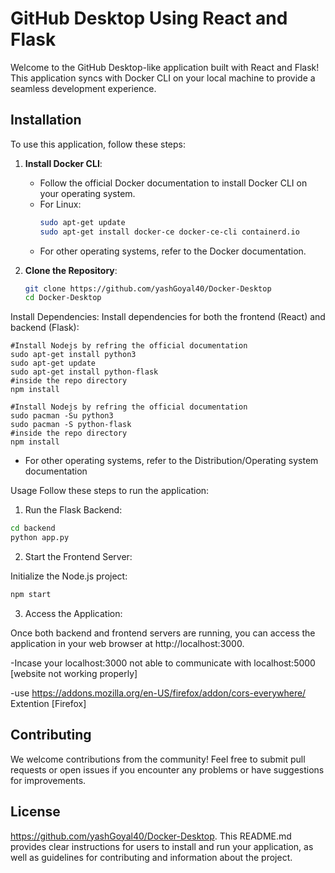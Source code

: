 # GitHub Desktop Using React and Flask

Welcome to the GitHub Desktop-like application built with React and Flask! This application syncs with Docker CLI on your local machine to provide a seamless development experience.

## Installation

To use this application, follow these steps:

1. **Install Docker CLI**:
   - Follow the official Docker documentation to install Docker CLI on your operating system.
   - For Linux:
     ```bash
     sudo apt-get update
     sudo apt-get install docker-ce docker-ce-cli containerd.io
     ```
   - For other operating systems, refer to the Docker documentation.

2. **Clone the Repository**:
   ```bash
   git clone https://github.com/yashGoyal40/Docker-Desktop
   cd Docker-Desktop

Install Dependencies:
Install dependencies for both the frontend (React) and backend (Flask):
```Ubuntu
#Install Nodejs by refring the official documentation
sudo apt-get install python3 
sudo apt-get update
sudo apt-get install python-flask
#inside the repo directory
npm install
```
```Arch
#Install Nodejs by refring the official documentation
sudo pacman -Su python3
sudo pacman -S python-flask
#inside the repo directory
npm install
```
- For other operating systems, refer to the Distribution/Operating system documentation

Usage
Follow these steps to run the application:

1. Run the Flask Backend:
```bash
cd backend
python app.py
```
2. Start the Frontend Server:

Initialize the Node.js project:
```bash
npm start
```
3. Access the Application:

Once both backend and frontend servers are running, you can access the application in your web browser at http://localhost:3000.

 -Incase your localhost:3000 not able to communicate with localhost:5000 [website not working properly]
 
 -use https://addons.mozilla.org/en-US/firefox/addon/cors-everywhere/ Extention [Firefox]


## Contributing

We welcome contributions from the community! Feel free to submit pull requests or open issues if you encounter any problems or have suggestions for improvements.

## License

https://github.com/yashGoyal40/Docker-Desktop. This README.md provides clear instructions for users to install and run your application, as well as guidelines for contributing and information about the project.

